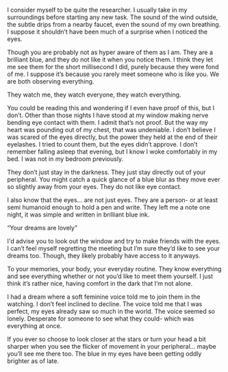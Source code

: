  I consider myself to be quite the researcher. I usually take in my surroundings before starting any new task. The sound of the wind outside, the subtle drips from a nearby faucet, even the sound of my own breathing. I suppose it shouldn’t have been much of a surprise when I noticed the eyes. 

Though you are probably not as hyper aware of them as I am. They are a brilliant blue, and they do not like it when you notice them. I think they let me see them for the short millisecond I did, purely because they were fond of me. I suppose it’s because you rarely meet someone who is like you. We are both observing everything. 

They watch me, they watch everyone, they watch everything.

You could be reading this and wondering if I even have proof of this, but I don’t. Other than those nights I have stood at my window making nerve bending eye contact with them. I admit that’s not proof. But the way my heart was pounding out of my chest, that was undeniable. I don’t believe I was scared of the eyes directly, but the power they held at the end of their eyelashes. I tried to count them, but the eyes didn’t approve. I don’t remember falling asleep that evening, but I know I woke comfortably in my bed. I was not in my bedroom previously. 

They don’t just stay in the darkness. They just stay directly out of your peripheral. You might catch a quick glance of a blue blur as they move ever so slightly away from your eyes. They do not like eye contact. 

I also know that the eyes… are not just eyes. They are a person- or at least semi humanoid enough to hold a pen and write. They left me a note one night, it was simple and written in brilliant blue ink.

“Your dreams are lovely” 

I'd advise you to look out the window and try to make friends with the eyes. I can’t feel myself regretting the meeting but I’m sure they’d like to see your dreams too. Though, they likely probably have access to it anyways. 

To your memories, your body, your everyday routine. They know everything and see everything whether or not you’d like to meet them yourself. I just think it’s rather nice, having comfort in the dark that I’m not alone.

I had a dream where a soft feminine voice told me to join them in the watching. I don’t feel inclined to decline. The voice told me that I was perfect, my eyes already saw so much in the world. The voice seemed so lonely. Desperate for someone to see what they could- which was everything at once.

If you ever so choose to look closer at the stars or turn your head a bit sharper when you see the flicker of movement in your peripheral… maybe you’ll see me there too. The blue in my eyes have been getting oddly brighter as of late.